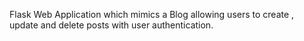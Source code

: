 Flask Web Application which mimics a Blog allowing users to create , update and delete posts with user authentication.
